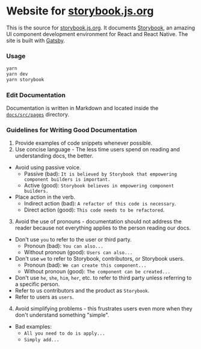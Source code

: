 # Website for [storybook.js.org](https://storybook.js.org)

This is the source for [storybook.js.org](https://storybook.js.org). It documents [Storybook](https://github.com/storybooks/storybook), an amazing UI component development environment for React and React Native. The site is built with [Gatsby](https://github.com/gatsbyjs/gatsby).

### Usage

```sh
yarn
yarn dev
yarn storybook
```

### Edit Documentation

Documentation is written in Markdown and located inside the [`docs/src/pages`](https://github.com/storybooks/storybook/tree/master/docs/src/pages) directory.

### Guidelines for Writing Good Documentation

1. Provide examples of code snippets whenever possible.
2. Use concise language - The less time users spend on reading and understanding docs, the better.
  * Avoid using passive voice.
    - Passive (bad): `It is believed by Storybook that empowering component builders is important.`
    - Active (good): `Storybook believes in empowering component builders.`
  * Place action in the verb.
    - Indirect action (bad): `A refactor of this code is necessary`.
    - Direct action (good): `This code needs to be refactored`.
3. Avoid the use of pronouns - documentation should not address the reader because not everything applies to the person reading our docs.
  * Don't use `you` to refer to the user or third party.
    - Pronoun (bad): `You can also...`
    - Without pronoun (good): `Users can also...`
  * Don't use `we` to refer to Storybook, contributors, or Storybook users.
    - Pronoun (bad): `We can create this component...`
    - Without pronoun (good): `The component can be created...`
  * Don't use `he`, `she`, `him`, `her`, etc. to refer to third party unless referring to a specific person.
  * Refer to us contributors and the product as `Storybook`.
  * Refer to users as `users`.
4. Avoid simplifying problems - this frustrates users even more when they don't understand something "simple".
  * Bad examples:
    - `All you need to do is apply...`
    - `Simply add...`
